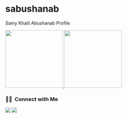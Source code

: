 # sabushanab
Samy Khalil Abushanab Profile

<p>
<a href="https://github.com/michaldivis">
  <img height="180em" src="https://github-readme-stats-eight-theta.vercel.app/api?username=samykabu&show_icons=true&theme=algolia&include_all_commits=true&count_private=true"/>
  <img height="180em" src="https://github-readme-stats-eight-theta.vercel.app/api/top-langs/?username=samykabu&layout=compact&langs_count=8&theme=algolia"/>
</a>
</p>

### 🤝🏻 &nbsp;Connect with Me

<p>
<a href="https://www.linkedin.com/in/michal-divi%C5%A1-1266b8141/"><img src="https://img.shields.io/badge/-Michal%20Diviš-0077B5?style=flat&logo=Linkedin&logoColor=white"/></a>
<a href="https://stackoverflow.com/users/4317797/michal-divi%c5%a1"><img src="https://img.shields.io/badge/-Michal%20Diviš-ef8236?style=flat&logo=StackOverflow&logoColor=white"/></a>
</p>
